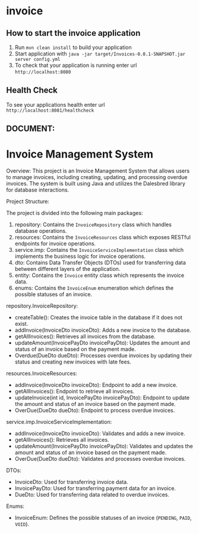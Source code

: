 # invoice

How to start the invoice application
---

1. Run `mvn clean install` to build your application
1. Start application with `java -jar target/Invoices-0.0.1-SNAPSHOT.jar server config.yml`
1. To check that your application is running enter url `http://localhost:8080`

Health Check
---

To see your applications health enter url `http://localhost:8081/healthcheck`

## DOCUMENT:

# Invoice Management System

Overview:
This project is an Invoice Management System that allows users to manage invoices, including creating, updating, and processing overdue invoices. The system is built using Java and utilizes the Dalesbred library for database interactions.

Project Structure:

The project is divided into the following main packages:

1. repository: Contains the `InvoiceRepository` class which handles database operations.
2. resources: Contains the `InvoiceResources` class which exposes RESTful endpoints for invoice operations.
3. service.imp: Contains the `InvoiceServiceImplementation` class which implements the business logic for invoice operations.
4. dto: Contains Data Transfer Objects (DTOs) used for transferring data between different layers of the application.
5. entity: Contains the `Invoice` entity class which represents the invoice data.
6. enums: Contains the `InvoiceEnum` enumeration which defines the possible statuses of an invoice.

repository.InvoiceRepository:

- createTable(): Creates the invoice table in the database if it does not exist.
- addInvoice(InvoiceDto invoiceDto): Adds a new invoice to the database.
- getAllInvoices(): Retrieves all invoices from the database.
- updateAmount(InvoicePayDto invoicePayDto): Updates the amount and status of an invoice based on the payment made.
- Overdue(DueDto dueDto): Processes overdue invoices by updating their status and creating new invoices with late fees.

resources.InvoiceResources:

- addInvoice(InvoiceDto invoiceDto): Endpoint to add a new invoice.
- getAllInvoices(): Endpoint to retrieve all invoices.
- updateInvoice(int id, InvoicePayDto invoicePayDto): Endpoint to update the amount and status of an invoice based on the payment made.
- OverDue(DueDto dueDto): Endpoint to process overdue invoices.

service.imp.InvoiceServiceImplementation:

- addInvoice(InvoiceDto invoiceDto): Validates and adds a new invoice.
- getAllInvoices(): Retrieves all invoices.
- updateAmount(InvoicePayDto invoicePayDto): Validates and updates the amount and status of an invoice based on the payment made.
- OverDue(DueDto dueDto): Validates and processes overdue invoices.

DTOs:

- InvoiceDto: Used for transferring invoice data.
- InvoicePayDto: Used for transferring payment data for an invoice.
- DueDto: Used for transferring data related to overdue invoices.

Enums:

- InvoiceEnum: Defines the possible statuses of an invoice (`PENDING`, `PAID`, `VOID`).
